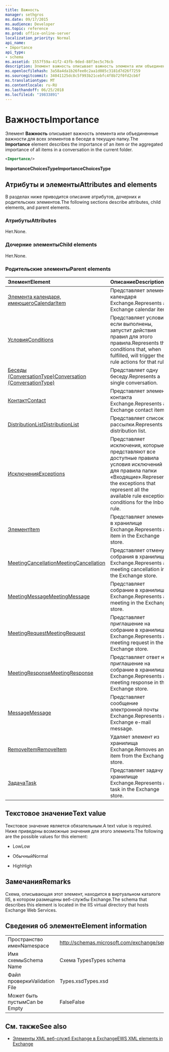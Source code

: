 ```yaml
---
title: Важность
manager: sethgros
ms.date: 09/17/2015
ms.audience: Developer
ms.topic: reference
ms.prod: office-online-server
localization_priority: Normal
api_name:
- Importance
api_type:
- schema
ms.assetid: 1557f59a-41f2-43fb-9ded-88f3ec5c76cb
description: Элемент важность описывает важность элемента или объединенные важности для всех элементов в беседе в текущую папку.
ms.openlocfilehash: 3a58a4da1b26fee0c2aa1d085c3181d7d26f7259
ms.sourcegitcommit: 34041125dc8c5f993b21cebfc4f8b72f0fd2cb6f
ms.translationtype: MT
ms.contentlocale: ru-RU
ms.lasthandoff: 06/25/2018
ms.locfileid: "19833891"
---
```

# <a name="importance"></a><span data-ttu-id="77bd8-103">Важность</span><span class="sxs-lookup"><span data-stu-id="77bd8-103">Importance</span></span>

<span data-ttu-id="77bd8-104">Элемент **Важность** описывает важность элемента или объединенные важности для всех элементов в беседе в текущую папку.</span><span class="sxs-lookup"><span data-stu-id="77bd8-104">The **Importance** element describes the importance of an item or the aggregated importance of all items in a conversation in the current folder.</span></span> 
  
```XML
<Importance/>
```

 <span data-ttu-id="77bd8-105">**ImportanceChoicesType**</span><span class="sxs-lookup"><span data-stu-id="77bd8-105">**ImportanceChoicesType**</span></span>
## <a name="attributes-and-elements"></a><span data-ttu-id="77bd8-106">Атрибуты и элементы</span><span class="sxs-lookup"><span data-stu-id="77bd8-106">Attributes and elements</span></span>

<span data-ttu-id="77bd8-107">В разделах ниже приводится описание атрибутов, дочерних и родительских элементов.</span><span class="sxs-lookup"><span data-stu-id="77bd8-107">The following sections describe attributes, child elements, and parent elements.</span></span>
  
### <a name="attributes"></a><span data-ttu-id="77bd8-108">Атрибуты</span><span class="sxs-lookup"><span data-stu-id="77bd8-108">Attributes</span></span>

<span data-ttu-id="77bd8-109">Нет.</span><span class="sxs-lookup"><span data-stu-id="77bd8-109">None.</span></span>
  
### <a name="child-elements"></a><span data-ttu-id="77bd8-110">Дочерние элементы</span><span class="sxs-lookup"><span data-stu-id="77bd8-110">Child elements</span></span>

<span data-ttu-id="77bd8-111">Нет.</span><span class="sxs-lookup"><span data-stu-id="77bd8-111">None.</span></span>
  
### <a name="parent-elements"></a><span data-ttu-id="77bd8-112">Родительские элементы</span><span class="sxs-lookup"><span data-stu-id="77bd8-112">Parent elements</span></span>

|<span data-ttu-id="77bd8-113">**Элемент**</span><span class="sxs-lookup"><span data-stu-id="77bd8-113">**Element**</span></span>|<span data-ttu-id="77bd8-114">**Описание**</span><span class="sxs-lookup"><span data-stu-id="77bd8-114">**Description**</span></span>|
|:-----|:-----|
|[<span data-ttu-id="77bd8-115">Элемента календаря, имеющего</span><span class="sxs-lookup"><span data-stu-id="77bd8-115">CalendarItem</span></span>](calendaritem.md) <br/> |<span data-ttu-id="77bd8-116">Представляет элемент календаря Exchange.</span><span class="sxs-lookup"><span data-stu-id="77bd8-116">Represents an Exchange calendar item.</span></span>  <br/> |
|[<span data-ttu-id="77bd8-117">Условия</span><span class="sxs-lookup"><span data-stu-id="77bd8-117">Conditions</span></span>](conditions.md) <br/> |<span data-ttu-id="77bd8-118">Представляет условия, если выполнены, запустит действия правил для этого правила.</span><span class="sxs-lookup"><span data-stu-id="77bd8-118">Represents the conditions that, when fulfilled, will trigger the rule actions for that rule.</span></span>  <br/> |
|[<span data-ttu-id="77bd8-119">Беседы (ConversationType)</span><span class="sxs-lookup"><span data-stu-id="77bd8-119">Conversation (ConversationType)</span></span>](conversation-conversationtype.md) <br/> |<span data-ttu-id="77bd8-120">Представляет одну беседу.</span><span class="sxs-lookup"><span data-stu-id="77bd8-120">Represents a single conversation.</span></span>  <br/> |
|[<span data-ttu-id="77bd8-121">Контакт</span><span class="sxs-lookup"><span data-stu-id="77bd8-121">Contact</span></span>](contact.md) <br/> |<span data-ttu-id="77bd8-122">Представляет элемент контакта Exchange.</span><span class="sxs-lookup"><span data-stu-id="77bd8-122">Represents an Exchange contact item.</span></span>  <br/> |
|[<span data-ttu-id="77bd8-123">DistributionList</span><span class="sxs-lookup"><span data-stu-id="77bd8-123">DistributionList</span></span>](distributionlist.md) <br/> |<span data-ttu-id="77bd8-124">Представляет список рассылки.</span><span class="sxs-lookup"><span data-stu-id="77bd8-124">Represents a distribution list.</span></span>  <br/> |
|[<span data-ttu-id="77bd8-125">Исключения</span><span class="sxs-lookup"><span data-stu-id="77bd8-125">Exceptions</span></span>](exceptions.md) <br/> |<span data-ttu-id="77bd8-126">Представляет исключения, которые представляют все доступные правила условия исключений для правила папки «Входящие».</span><span class="sxs-lookup"><span data-stu-id="77bd8-126">Represents the exceptions that represent all the available rule exception conditions for the Inbox rule.</span></span>  <br/> |
|[<span data-ttu-id="77bd8-127">Элемент</span><span class="sxs-lookup"><span data-stu-id="77bd8-127">Item</span></span>](item.md) <br/> |<span data-ttu-id="77bd8-128">Представляет элемент в хранилище Exchange.</span><span class="sxs-lookup"><span data-stu-id="77bd8-128">Represents an item in the Exchange store.</span></span>  <br/> |
|[<span data-ttu-id="77bd8-129">MeetingCancellation</span><span class="sxs-lookup"><span data-stu-id="77bd8-129">MeetingCancellation</span></span>](meetingcancellation.md) <br/> |<span data-ttu-id="77bd8-130">Представляет отмену собрания в хранилище Exchange.</span><span class="sxs-lookup"><span data-stu-id="77bd8-130">Represents a meeting cancellation in the Exchange store.</span></span>  <br/> |
|[<span data-ttu-id="77bd8-131">MeetingMessage</span><span class="sxs-lookup"><span data-stu-id="77bd8-131">MeetingMessage</span></span>](meetingmessage.md) <br/> |<span data-ttu-id="77bd8-132">Представляет собрание в хранилище Exchange.</span><span class="sxs-lookup"><span data-stu-id="77bd8-132">Represents a meeting in the Exchange store.</span></span>  <br/> |
|[<span data-ttu-id="77bd8-133">MeetingRequest</span><span class="sxs-lookup"><span data-stu-id="77bd8-133">MeetingRequest</span></span>](meetingrequest.md) <br/> |<span data-ttu-id="77bd8-134">Представляет приглашение на собрание в хранилище Exchange.</span><span class="sxs-lookup"><span data-stu-id="77bd8-134">Represents a meeting request in the Exchange store.</span></span>  <br/> |
|[<span data-ttu-id="77bd8-135">MeetingResponse</span><span class="sxs-lookup"><span data-stu-id="77bd8-135">MeetingResponse</span></span>](meetingresponse.md) <br/> |<span data-ttu-id="77bd8-136">Представляет ответ на приглашение на собрание в хранилище Exchange.</span><span class="sxs-lookup"><span data-stu-id="77bd8-136">Represents a meeting response in the Exchange store.</span></span>  <br/> |
|[<span data-ttu-id="77bd8-137">Message</span><span class="sxs-lookup"><span data-stu-id="77bd8-137">Message</span></span>](message-ex15websvcsotherref.md) <br/> |<span data-ttu-id="77bd8-138">Представляет сообщение электронной почты Exchange.</span><span class="sxs-lookup"><span data-stu-id="77bd8-138">Represents an Exchange e-mail message.</span></span>  <br/> |
|[<span data-ttu-id="77bd8-139">RemoveItem</span><span class="sxs-lookup"><span data-stu-id="77bd8-139">RemoveItem</span></span>](removeitem.md) <br/> |<span data-ttu-id="77bd8-140">Удаляет элемент из хранилища Exchange.</span><span class="sxs-lookup"><span data-stu-id="77bd8-140">Removes an item from the Exchange store.</span></span>  <br/> |
|[<span data-ttu-id="77bd8-141">Задача</span><span class="sxs-lookup"><span data-stu-id="77bd8-141">Task</span></span>](task.md) <br/> |<span data-ttu-id="77bd8-142">Представляет задачу в хранилище Exchange.</span><span class="sxs-lookup"><span data-stu-id="77bd8-142">Represents a task in the Exchange store.</span></span>  <br/> |
   
## <a name="text-value"></a><span data-ttu-id="77bd8-143">Текстовое значение</span><span class="sxs-lookup"><span data-stu-id="77bd8-143">Text value</span></span>

<span data-ttu-id="77bd8-144">Текстовое значение является обязательным.</span><span class="sxs-lookup"><span data-stu-id="77bd8-144">A text value is required.</span></span> <span data-ttu-id="77bd8-145">Ниже приведены возможные значения для этого элемента:</span><span class="sxs-lookup"><span data-stu-id="77bd8-145">The following are the possible values for this element:</span></span>
  
- <span data-ttu-id="77bd8-146">Low</span><span class="sxs-lookup"><span data-stu-id="77bd8-146">Low</span></span>
    
- <span data-ttu-id="77bd8-147">Обычный</span><span class="sxs-lookup"><span data-stu-id="77bd8-147">Normal</span></span>
    
- <span data-ttu-id="77bd8-148">High</span><span class="sxs-lookup"><span data-stu-id="77bd8-148">High</span></span>
    
## <a name="remarks"></a><span data-ttu-id="77bd8-149">Замечания</span><span class="sxs-lookup"><span data-stu-id="77bd8-149">Remarks</span></span>

<span data-ttu-id="77bd8-150">Схема, описывающая этот элемент, находится в виртуальном каталоге IIS, в котором размещены веб-службы Exchange.</span><span class="sxs-lookup"><span data-stu-id="77bd8-150">The schema that describes this element is located in the IIS virtual directory that hosts Exchange Web Services.</span></span>
  
## <a name="element-information"></a><span data-ttu-id="77bd8-151">Сведения об элементе</span><span class="sxs-lookup"><span data-stu-id="77bd8-151">Element information</span></span>

|||
|:-----|:-----|
|<span data-ttu-id="77bd8-152">Пространство имен</span><span class="sxs-lookup"><span data-stu-id="77bd8-152">Namespace</span></span>  <br/> |http://schemas.microsoft.com/exchange/services/2006/types  <br/> |
|<span data-ttu-id="77bd8-153">Имя схемы</span><span class="sxs-lookup"><span data-stu-id="77bd8-153">Schema Name</span></span>  <br/> |<span data-ttu-id="77bd8-154">Схема Types</span><span class="sxs-lookup"><span data-stu-id="77bd8-154">Types schema</span></span>  <br/> |
|<span data-ttu-id="77bd8-155">Файл проверки</span><span class="sxs-lookup"><span data-stu-id="77bd8-155">Validation File</span></span>  <br/> |<span data-ttu-id="77bd8-156">Types.xsd</span><span class="sxs-lookup"><span data-stu-id="77bd8-156">Types.xsd</span></span>  <br/> |
|<span data-ttu-id="77bd8-157">Может быть пустым</span><span class="sxs-lookup"><span data-stu-id="77bd8-157">Can be Empty</span></span>  <br/> |<span data-ttu-id="77bd8-158">False</span><span class="sxs-lookup"><span data-stu-id="77bd8-158">False</span></span>  <br/> |
   
## <a name="see-also"></a><span data-ttu-id="77bd8-159">См. также</span><span class="sxs-lookup"><span data-stu-id="77bd8-159">See also</span></span>



- [<span data-ttu-id="77bd8-160">Элементы XML веб-служб Exchange в Exchange</span><span class="sxs-lookup"><span data-stu-id="77bd8-160">EWS XML elements in Exchange</span></span>](ews-xml-elements-in-exchange.md)


